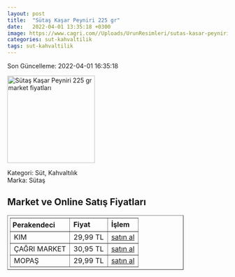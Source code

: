 ```yaml
---
layout: post
title:  "Sütaş Kaşar Peyniri 225 gr"
date:   2022-04-01 13:35:18 +0300
image: https://www.cagri.com//Uploads/UrunResimleri/sutas-kasar-peyniri-225-gr-5ff8.jpg
categories: sut-kahvaltilik
tags: sut-kahvaltilik
---
```


Son Güncelleme: 2022-04-01 16:35:18

<img src="https://www.cagri.com//Uploads/UrunResimleri/sutas-kasar-peyniri-225-gr-5ff8.jpg" width="200" alt="Sütaş Kaşar Peyniri 225 gr market fiyatları" />

Kategori: Süt, Kahvaltılık
<br />
Marka: Sütaş

<h2>Market ve Online Satış Fiyatları</h2>

<table border="1" style="padding: 5px;width:80%;">
  <tr>
    <td style="padding: 5px;"><strong>Perakendeci</strong></td>
    <td><strong>Fiyat</strong></td>
    <td><strong>İşlem</strong></td>
  </tr>
  <tr>
              <td title="Kim">KIM</td>
              <td>29,99 TL</td>
              <td><a title="Kim" target="_blank" href="https://www.kimgeldi.com/sutas-taze--kasar-225-gr">satın al</a></td>
            </tr><tr>
              <td title="Çağrı Market">ÇAĞRI MARKET</td>
              <td>30,95 TL</td>
              <td><a title="Çağrı Market" target="_blank" href="https://www.cagri.com/sutas-kasar-peyniri-225-gr">satın al</a></td>
            </tr><tr>
              <td title="Mopaş">MOPAŞ</td>
              <td>29,99 TL</td>
              <td><a title="Mopaş" target="_blank" href="https://mopas.com.tr/sutas-kasar-225-gr/p/31009">satın al</a></td>
            </tr>
</table>
